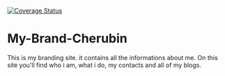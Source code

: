 [![Coverage Status](https://coveralls.io/repos/github/Cherubln/My-Brand-Cherubin/badge.svg?branch=ft-test)](https://coveralls.io/github/Cherubln/My-Brand-Cherubin?branch=ft-test)

# My-Brand-Cherubin

This is my branding site. it contains all
the informations about me. On this site you'll find
who i am, what i do, my contacts and all of my blogs.

